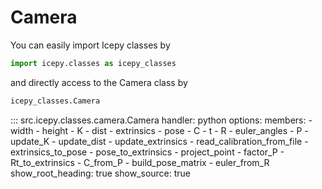 # Camera

You can easily import Icepy classes by
```python
import icepy.classes as icepy_classes
```

and directly access to the Camera class by

```python
icepy_classes.Camera
```

::: src.icepy.classes.camera.Camera
    handler: python
    options:
      members:
        - width
        - height
        - K
        - dist
        - extrinsics
        - pose
        - C
        - t
        - R
        - euler_angles
        - P
        - update_K
        - update_dist
        - update_extrinsics
        - read_calibration_from_file
        - extrinsics_to_pose
        - pose_to_extrinsics
        - project_point
        - factor_P
        - Rt_to_extrinsics
        - C_from_P
        - build_pose_matrix
        - euler_from_R
      show_root_heading: true
      show_source: true

